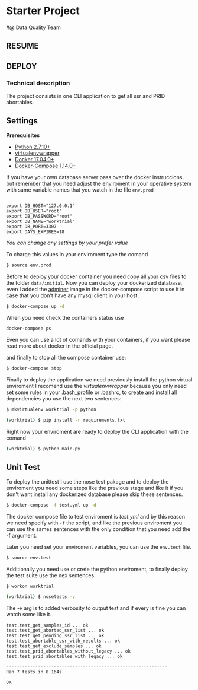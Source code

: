 # Starter​ Project 
#​@ Data Quality Team

## RESUME


## DEPLOY

### Technical description

The project consists in one CLI application to get all ssr and PRID abortables.

## Settings

**Prerequisites**

-   [Python 2.7.10+](https://www.python.org/downloads/release/python-2713)
-   [virtualenvwrapper](https://virtualenvwrapper.readthedocs.io/en/latest/)
-   [Docker 17.04.0+](https://docs.docker.com/engine/installation/)
-   [Docker-Compose 1.14.0+](https://docs.docker.com/compose/install/)

If you have your own database server pass over the docker instruccions, but remember that you need adjust the enviroment in your operative system with same variable names that you watch in the file ```env.prod``` 

```

export DB_HOST="127.0.0.1"
export DB_USER="root"
export DB_PASSWORD="root"
export DB_NAME="worktrial"
export DB_PORT=3307
export DAYS_EXPIRES=18

```

*You can change any settings by your prefer value*

To charge this values in your enviroment type the comand

```sh
$ source env.prod
```

Before to deploy your docker container you need copy all your csv files to the folder  ```data/initial```. Now you can deploy your dockerized database, even I added the [adminer](https://www.adminer.org/) image in the docker-compose script to use it in case that you don't have any mysql client in your host.

```sh
$ docker-compose up -d
```
When you need check the containers status use
```sh
docker-compose ps
```
Even you can use a lot of comands with your containers, if you want please read more about docker in the official page.

and finally to stop all the compose container use:

```sh
$ docker-compose stop
```

Finally to deploy the application we need previously install the python virtual enviroment I recomend use the *virtualenvwrapper* because you only need set some rules in your .bash_profile or .bashrc, to create and install all dependencies you use the next two sentences:

```sh
$ mkvirtualenv worktrial -p python

(worktrial) $ pip install -r requirements.txt
```

Right now your enviroment are ready to deploy the CLI application with the comand

```sh
(worktrial) $ python main.py
```

## Unit Test

To deploy the unittest I use the nose test pakage and to deploy the enviroment you need some steps like the previous stage and like it if you don't want install any dockerized database please skip these sentences.

``` sh
$ docker-compose -f test.yml up -d
```

The docker compose file to test enviroment is *test.yml* and by this reason we need specify with ```-f``` the script, and like the previous enviroment you can use the sames sentences with the only condition that you need add the -f argument.

Later you need set your enviroment variables, you can use the ```env.test``` file.

```sh
$ source env.test
```

Additionally you need use or crete the python enviroment, to finally deploy the test suite use the nex sentences.

```sh
$ workon worktrial

(worktrial) $ nosetests -v
```

The *-v* arg is to added verbosity to output test and if every is fine you can watch some like it.


```
test.test_get_samples_id ... ok
test.test_get_aborted_ssr_list ... ok
test.test_get_pending_ssr_list ... ok
test.test_abortable_ssr_with_results ... ok
test.test_get_exclude_samples ... ok
test.test_prid_abortables_without_legacy ... ok
test.test_prid_abortables_with_legacy ... ok

-------------------------------------------------------------
Ran 7 tests in 0.164s

OK

```
